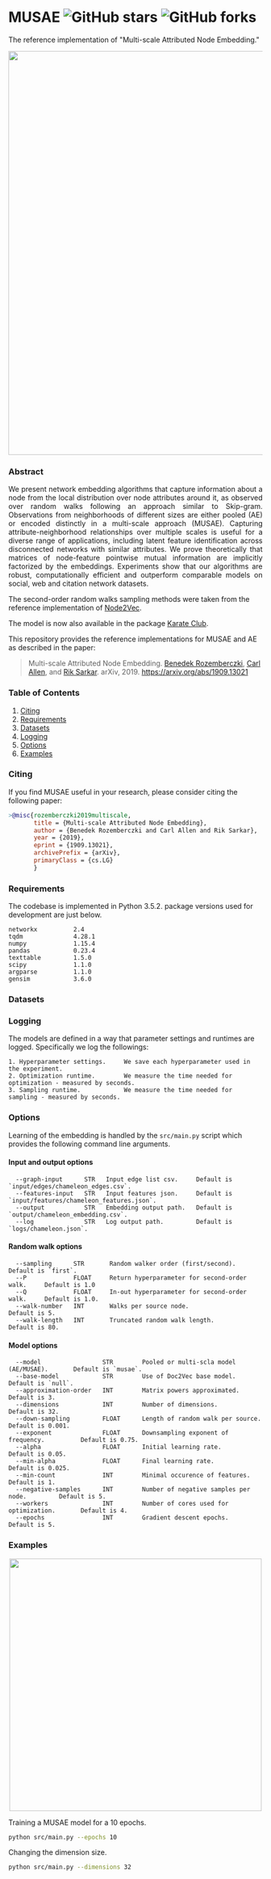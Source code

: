 MUSAE ![GitHub stars](https://img.shields.io/github/stars/benedekrozemberczki/MUSAE.svg?style=plastic) ![GitHub forks](https://img.shields.io/github/forks/benedekrozemberczki/MUSAE.svg?color=blue&style=plastic) 
============================================
The reference implementation of "Multi-scale Attributed Node Embedding."
<p align="center">
  <img width="800" src="musae.jpg">
</p>

### Abstract

<p align="justify">
We present network embedding algorithms that capture information about a node from the local distribution over node attributes around it, as observed over random walks following an approach similar to Skip-gram. Observations from neighborhoods of different sizes are either pooled (AE) or encoded distinctly in a multi-scale approach (MUSAE). Capturing attribute-neighborhood relationships over multiple scales is useful for a diverse range of applications, including latent feature identification across disconnected networks with similar attributes. We prove theoretically that matrices of node-feature pointwise mutual information are implicitly factorized by the embeddings. Experiments show that our algorithms are robust, computationally efficient and outperform comparable models on social, web and citation network datasets.</p>

The second-order random walks sampling methods were taken from the reference implementation of [Node2Vec](https://github.com/aditya-grover/node2vec).

The model is now also available in the package [Karate Club](https://github.com/benedekrozemberczki/karateclub).

This repository provides the reference implementations for MUSAE and AE as described in the paper:
> Multi-scale Attributed Node Embedding.
> [Benedek Rozemberczki](http://homepages.inf.ed.ac.uk/s1668259/), [Carl Allen](http://homepages.inf.ed.ac.uk/s1577741/), and [Rik Sarkar](https://homepages.inf.ed.ac.uk/rsarkar/).
> arXiv, 2019.
> https://arxiv.org/abs/1909.13021


### Table of Contents

1. [Citing](#citing)  
2. [Requirements](#requirements)
3. [Datasets](#datasets)  
4. [Logging](#logging)  
5. [Options](#options) 
6. [Examples](#examples)

### Citing

If you find MUSAE useful in your research, please consider citing the following paper:
```bibtex
>@misc{rozemberczki2019multiscale,    
       title = {Multi-scale Attributed Node Embedding},   
       author = {Benedek Rozemberczki and Carl Allen and Rik Sarkar},   
       year = {2019},   
       eprint = {1909.13021},  
       archivePrefix = {arXiv},  
       primaryClass = {cs.LG}   
       }
```
### Requirements
The codebase is implemented in Python 3.5.2. package versions used for development are just below.
```
networkx          2.4
tqdm              4.28.1
numpy             1.15.4
pandas            0.23.4
texttable         1.5.0
scipy             1.1.0
argparse          1.1.0
gensim            3.6.0
```
### Datasets

### Logging

The models are defined in a way that parameter settings and runtimes are logged. Specifically we log the followings:

```
1. Hyperparameter settings.     We save each hyperparameter used in the experiment.
2. Optimization runtime.        We measure the time needed for optimization - measured by seconds.
3. Sampling runtime.            We measure the time needed for sampling - measured by seconds.
```

### Options

Learning of the embedding is handled by the `src/main.py` script which provides the following command line arguments.

#### Input and output options

```
  --graph-input      STR   Input edge list csv.     Default is `input/edges/chameleon_edges.csv`.
  --features-input   STR   Input features json.     Default is `input/features/chameleon_features.json`.
  --output           STR   Embedding output path.   Default is `output/chameleon_embedding.csv`.
  --log              STR   Log output path.         Default is `logs/chameleon.json`.
```
#### Random walk options

```
  --sampling      STR       Random walker order (first/second).              Default is `first`.
  --P             FLOAT     Return hyperparameter for second-order walk.     Default is 1.0
  --Q             FLOAT     In-out hyperparameter for second-order walk.     Default is 1.0.
  --walk-number   INT       Walks per source node.                           Default is 5.
  --walk-length   INT       Truncated random walk length.                    Default is 80.
```

#### Model options

```
  --model                 STR        Pooled or multi-scla model (AE/MUSAE).       Default is `musae`.
  --base-model            STR        Use of Doc2Vec base model.                   Default is `null`.
  --approximation-order   INT        Matrix powers approximated.                  Default is 3.
  --dimensions            INT        Number of dimensions.                        Default is 32.
  --down-sampling         FLOAT      Length of random walk per source.            Default is 0.001.
  --exponent              FLOAT      Downsampling exponent of frequency.          Default is 0.75.
  --alpha                 FLOAT      Initial learning rate.                       Default is 0.05.
  --min-alpha             FLOAT      Final learning rate.                         Default is 0.025.
  --min-count             INT        Minimal occurence of features.               Default is 1.
  --negative-samples      INT        Number of negative samples per node.         Default is 5.
  --workers               INT        Number of cores used for optimization.       Default is 4.
  --epochs                INT        Gradient descent epochs.                     Default is 5.
```

### Examples
<p align="center">
  <img width="500" src="musae.gif">
</p>

Training a MUSAE model for a 10 epochs.
```sh
python src/main.py --epochs 10
```
Changing the dimension size.
```sh
python src/main.py --dimensions 32
```
